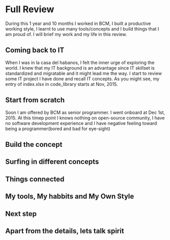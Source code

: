 # Full Review

During this 1 year and 10 months I worked in BCM, I built a productive working style, I learnt to use many tools/concepts and I build things that I am proud of. I will brief my work and my life in this review.

## Coming back to IT
When I was in la casa del habanos, I felt the inner urge of exploring the world. I knew that my IT background is an advantage since IT skillset is standardized and migratable and it might lead me the way. I start to review some IT project I have done and recall IT concepts. As you might see, my entry of index.xlsx in code_library starts at Nov, 2015.  

## Start from scratch
Soon I am offered by BCM as senior programmer. I went onboard at Dec 1st, 2015. At this timep point I knows nothing on open-source community, I have no software development experience and I have negative feeling toward being a programmer(bored and bad for eye-sight) 

## Build the concept

## Surfing in different concepts

## Things connected

## My tools, My habbits and My Own Style

## Next step

## Apart from the details, lets talk spirit
